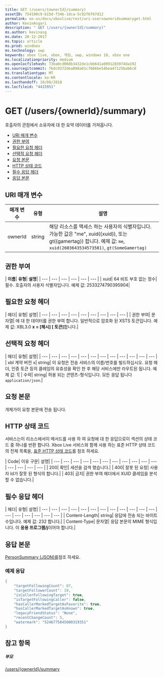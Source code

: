 ```yaml
---
title: GET (/users/{ownerId}/summary)
assetID: 754190c9-b15d-f34b-1dca-5c92f6f67d12
permalink: en-us/docs/xboxlive/rest/uri-usersowneridsummaryget.html
author: KevinAsgari
description: " GET (/users/{ownerId}/summary)"
ms.author: kevinasg
ms.date: 20-12-2017
ms.topic: article
ms.prod: windows
ms.technology: uwp
keywords: xbox live, xbox, 게임, uwp, windows 10, xbox one
ms.localizationpriority: medium
ms.openlocfilehash: 73ba0cd060b3432de1cbb641a8991283974da192
ms.sourcegitcommit: fbdc9372dea898a01c7686be54bea47125bab6c0
ms.translationtype: MT
ms.contentlocale: ko-KR
ms.lasthandoff: 10/08/2018
ms.locfileid: "4415951"
---
```

# <a name="get-usersowneridsummary"></a>GET (/users/{ownerId}/summary)
호출자의 관점에서 소유자에 대 한 요약 데이터를 가져옵니다.

  * [URI 매개 변수](#ID4EQ)
  * [권한 부여](#ID4E2)
  * [필요한 요청 헤더](#ID4EBC)
  * [선택적 요청 헤더](#ID4EHD)
  * [요청 본문](#ID4EXE)
  * [HTTP 상태 코드](#ID4ECF)
  * [필수 응답 헤더](#ID4EZG)
  * [응답 본문](#ID4EGAAC)

<a id="ID4EQ"></a>


## <a name="uri-parameters"></a>URI 매개 변수

| 매개 변수| 유형| 설명|
| --- | --- | --- |
| ownerId| string| 해당 리소스를 액세스 하는 사용자의 식별자입니다. 가능한 값은 "me", xuid({xuid}), 또는 gt({gamertag}) 합니다. 예제 값: <code>me</code>, <code>xuid(2603643534573581)</code>, <code>gt(SomeGamertag)</code>|

<a id="ID4E2"></a>


## <a name="authorization"></a>권한 부여

| <b>이름</b>| <b>유형</b>| <b>설명</b>|
| --- | --- | --- | --- | --- | --- |
| xuid| 64 비트 부호 없는 정수| 필수. 호출자의 사용자 식별자입니다. 예제 값: 2533274790395904|

<a id="ID4EBC"></a>


## <a name="required-request-headers"></a>필요한 요청 헤더

| 헤더| 유형| 설명|
| --- | --- | --- | --- | --- | --- | --- | --- | --- |
| 권한 부여| 문자열| 에 대 한 데이터를 권한 부여 합니다. 일반적으로 암호화 된 XSTS 토큰입니다. 예제 값: XBL3.0 <b>x = [해시] [ 토큰]</b>합니다.|

<a id="ID4EHD"></a>


## <a name="optional-request-headers"></a>선택적 요청 헤더

| 헤더| 유형| 설명|
| --- | --- | --- | --- | --- | --- | --- | --- | --- | --- | --- | --- |
| xbl 계약 버전 x| string| 이 요청은 전송 서비스의 이름/번호를 빌드하십시오. 요청 헤더, 인증 토큰 등의 클레임의 유효성을 확인 한 후 해당 서비스에만 라우트된 됩니다. 예제 값: 1|
| 수락| string| 허용 되는 콘텐츠-형식입니다. 모든 응답 됩니다 <code>application/json</code>.|

<a id="ID4EXE"></a>


## <a name="request-body"></a>요청 본문

개체가이 요청 본문에 전송 됩니다.

<a id="ID4ECF"></a>


## <a name="http-status-codes"></a>HTTP 상태 코드

서비스는이 리소스에서이 메서드를 사용 하 여 요청에 대 한 응답으로이 섹션의 상태 코드 중 하나를 반환 합니다. Xbox Live 서비스와 함께 사용 하는 표준 HTTP 상태 코드의 전체 목록을, [표준 HTTP 상태 코드](../../additional/httpstatuscodes.md)를 참조 하세요.

| Code| 이유 구문| 설명|
| --- | --- | --- | --- | --- | --- | --- | --- | --- | --- | --- | --- | --- | --- | --- |
| 200| 확인| 세션을 검색 했습니다.|
| 400| 잘못 된 요청| 사용자 Id가 잘못 된 형식의 합니다.|
| 403| 금지| 권한 부여 헤더에서 XUID 클레임을 분석할 수 없습니다.|

<a id="ID4EZG"></a>


## <a name="required-response-headers"></a>필수 응답 헤더

| 헤더| 유형| 설명|
| --- | --- | --- | --- | --- | --- | --- | --- | --- | --- | --- | --- | --- | --- | --- | --- | --- | --- |
| Content-Length| string| 응답에 전송 되는 바이트 수입니다. 예제 값: 232 합니다.|
| Content-Type| 문자열| 응답 본문의 MIME 형식입니다. 이 <b>응용 프로그램/j</b>이어야 합니다.|

<a id="ID4EGAAC"></a>


## <a name="response-body"></a>응답 본문

[PersonSummary (JSON)를](../../json/json-personsummary.md)참조 하세요.

<a id="ID4ESAAC"></a>


### <a name="sample-response"></a>예제 응답


```cpp
{
    "targetFollowingCount": 87,
    "targetFollowerCount": 19,
    "isCallerFollowingTarget": true,
    "isTargetFollowingCaller": false,
    "hasCallerMarkedTargetAsFavorite": true,
    "hasCallerMarkedTargetAsKnown": true,
    "legacyFriendStatus": "None",
    "recentChangeCount": 5,
    "watermark": "5246775845000319351"
}

```


<a id="ID4E3AAC"></a>


## <a name="see-also"></a>참고 항목

<a id="ID4E5AAC"></a>


##### <a name="parent"></a>부모

[/users/{ownerId}/summary](uri-usersowneridsummary.md)
